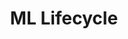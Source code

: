 ---
title: "ML Lifecycle"
description: "ML Lifecycle"
tags: 
- Machine Learning
- MLOps
sidebar_position: 10
last_update:
  date: 5/13/2023
---
